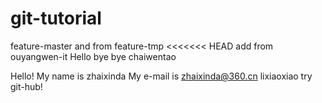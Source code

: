 # git-tutorial
feature-master
and from feature-tmp
<<<<<<< HEAD
add from ouyangwen-it
Hello bye bye chaiwentao

Hello!
My name is zhaixinda
My e-mail is zhaixinda@360.cn
lixiaoxiao try git-hub!
